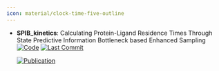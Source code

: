 ```yaml
---
icon: material/clock-time-five-outline
---
```





- **SPIB_kinetics**: Calculating Protein-Ligand Residence Times Through State Predictive Information Bottleneck based Enhanced Sampling  
    [![Code](https://img.shields.io/github/stars/tiwarylab/SPIB_kinetics?style=for-the-badge&logo=github)](https://github.com/tiwarylab/SPIB_kinetics) 
    [![Last Commit](https://img.shields.io/github/last-commit/tiwarylab/SPIB_kinetics?style=for-the-badge&logo=github)](https://github.com/tiwarylab/SPIB_kinetics) 

    [![Publication](https://img.shields.io/badge/Publication-Citations:0-blue?style=for-the-badge&logo=bookstack)](https://doi.org/10.1021/acs.jctc.4c00503.s001) 


